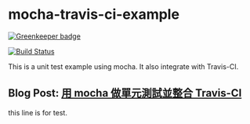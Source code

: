 # mocha-travis-ci-example

[![Greenkeeper badge](https://badges.greenkeeper.io/Larry850806/mocha-travis-ci-example.svg)](https://greenkeeper.io/)

[![Build Status](https://travis-ci.org/Larry850806/mocha-travis-ci-example.svg?branch=master)](https://travis-ci.org/Larry850806/mocha-travis-ci-example)

This is a unit test example using mocha. It also integrate with Travis-CI.

## Blog Post: [用 mocha 做單元測試並整合 Travis-CI](https://medium.com/larry-blog/node-js-%E7%94%A8-mocha-%E5%81%9A%E5%96%AE%E5%85%83%E6%B8%AC%E8%A9%A6%E4%B8%A6%E6%95%B4%E5%90%88-travis-ci-557d6b533b52)

this line is for test.